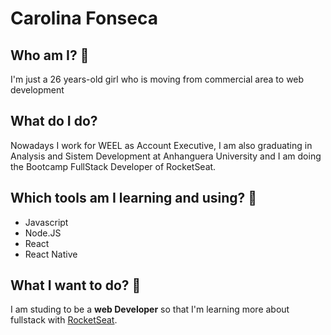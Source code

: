 # Carolina Fonseca

## Who am I? 📝
I'm just a 26 years-old girl who is moving from commercial area to web development

## What do I do?
Nowadays I work for WEEL as Account Executive, I am also graduating in Analysis and Sistem Development at Anhanguera University and I am doing the Bootcamp FullStack Developer of RocketSeat.

## Which tools am I learning and using? :construction_worker:
- Javascript
- Node.JS
- React
- React Native

## What I want to do? 🚀
I am studing to be a **web Developer** so that I'm learning more about fullstack with [RocketSeat](https://rocketseat.com.br/ "RocketSeat").
